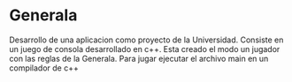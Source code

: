 # Generala
Desarrollo de una aplicacion como proyecto de la Universidad.
Consiste en un juego de consola desarrollado en c++.
Esta creado el modo un jugador con las reglas de la Generala.
Para jugar ejecutar el archivo main en un compilador de c++
